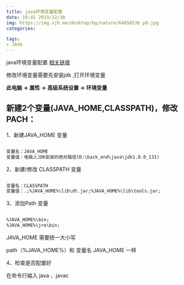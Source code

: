 ```yaml
---
title: java环境变量配置
date: 10:41 2019/12/30
img: https://img.xjh.me/desktop/bg/nature/64658536_p0.jpg
categories:

tags:
- JAVA
---
```

java环境变量配置 [相关链接](https://www.runoob.com/w3cnote/windows10-java-setup.html)

<!--more-->

<!-- toc -->

修改环境变量需要先安装jdk ,打开环境变量

**此电脑  ->    属性 -> 高级系统设置 -> 环境变量**

## **新建2个变量(JAVA_HOME,CLASSPATH)，修改PACH：**

1、新建JAVA_HOME 变量

```md

变量名：JAVA_HOME
变量值：电脑上JDK安装的绝对路径(D:\back_end\java\jdk1.8.0_131)

```

2、新建/修改 CLASSPATH 变量

```md

变量名：CLASSPATH
变量值：.;%JAVA_HOME%\lib\dt.jar;%JAVA_HOME%\lib\tools.jar;

```

3、添加Path 变量

```md

%JAVA_HOME%\bin;
%JAVA_HOME%\jre\bin;

```

JAVA_HOME 需要统一大小写    

path（%JAVA_HOME%）和 变量名 JAVA_HOME 一样

4、检查是否配置好

在命令行输入 java  、javac 